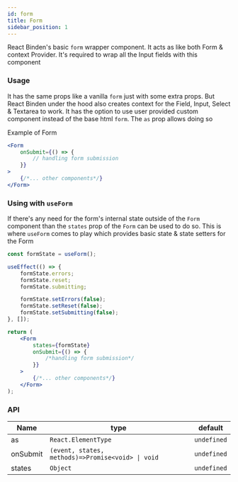 ```yaml
---
id: form
title: Form
sidebar_position: 1
---
```


React Binden's basic `form` wrapper component. It acts as like both Form & context Provider. It's required to wrap all the Input fields with this component

### Usage

It has the same props like a vanilla `form` just with some extra props. But React Binden under the hood also creates context for the Field, Input, Select & Textarea to work. It has the option to use user provided custom component instead of the base html `form`. The `as` prop allows doing so

Example of Form

```jsx
<Form
    onSubmit={() => {
        // handling form submission
    }}
>
    {/*... other components*/}
</Form>
```

### Using with `useForm`

If there's any need for the form's internal state outside of the `Form` component than the `states` prop of the `Form` can be used to do so. This is where `useForm` comes to play which provides basic state & state setters for the Form

```jsx
const formState = useForm();

useEffect(() => {
    formState.errors;
    formState.reset;
    formState.submitting;

    formState.setErrors(false);
    formState.setReset(false);
    formState.setSubmitting(false);
}, []);

return (
    <Form
        states={formState}
        onSubmit={() => {
            /*handling form submission*/
        }}
    >
        {/*... other components*/}
    </Form>
);
```

### API

| Name     | type                                              | default     |
| -------- | ------------------------------------------------- | ----------- |
| as       | `React.ElementType`                               | `undefined` |
| onSubmit | `(event, states, methods)=>Promise<void> \| void` | `undefined` |
| states   | `Object`                                          | `undefined` |
